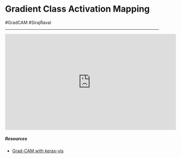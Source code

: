 ---
---

# Gradient Class Activation Mapping
#GradCAM
#SirajRaval

***
<iframe width="560" height="315" src="https://www.youtube.com/embed/Y8mSngdQb9Q" title="YouTube video player" frameborder="0" allow="accelerometer; autoplay; clipboard-write; encrypted-media; gyroscope; picture-in-picture" allowfullscreen></iframe>

##### Resources
- [Grad-CAM with keras-vis](https://fairyonice.github.io/index2.html)